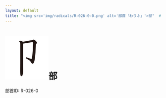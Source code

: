 ```yaml
---
layout: default
title: "<img src='img/radicals/R-026-0-0.png' alt='部首「わりふ」'>部"  # glyphをタイトルに使用
---
```


# <img src='img/radicals/R-026-0-0.png' alt='部首「わりふ」'>部
部首ID: R-026-0
